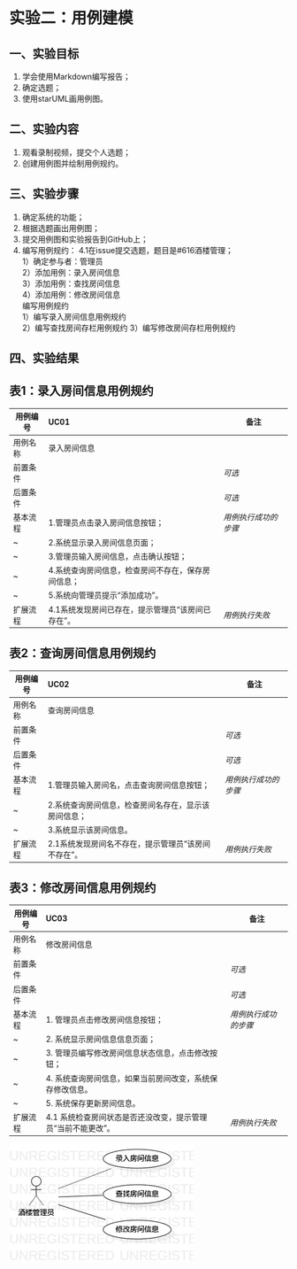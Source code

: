 # 实验二：用例建模

 ##  一、实验目标

 1. 学会使用Markdown编写报告；  
 2. 确定选题；
 3. 使用starUML画用例图。



 ## 二、实验内容  

 1. 观看录制视频，提交个人选题；    
 2. 创建用例图并绘制用例规约。  


 ## 三、实验步骤

 1. 确定系统的功能；
 2. 根据选题画出用例图；
 3. 提交用例图和实验报告到GitHub上；
 4. 编写用例规约：
 4.1在issue提交选题，题目是#616酒楼管理；  
 1）确定参与者：管理员    
 2）添加用例：录入房间信息  
 3）添加用例：查找房间信息  
 4）添加用例：修改房间信息   
 编写用例规约  
 1）编写录入房间信息用例规约  
 2）编写查找房间存栏用例规约 
 3）编写修改房间存栏用例规约 
                 


 ## 四、实验结果
 ## 表1：录入房间信息用例规约  
 用例编号  | UC01 | 备注  
 -|:-|-  
 用例名称  | 录入房间信息  |   
 前置条件  |     | *可选*   
 后置条件  |      | *可选*   
 基本流程  | 1.管理员点击录入房间信息按钮；  |*用例执行成功的步骤*    
 ~| 2.系统显示录入房间信息页面；  |   
 ~| 3.管理员输入房间信息，点击确认按钮；  |   
 ~| 4.系统查询房间信息，检查房间不存在，保存房间信息；  |   
 ~| 5.系统向管理员提示“添加成功”。  |  
 扩展流程  | 4.1系统发现房间已存在，提示管理员“该房间已存在”。 |*用例执行失败*
 
 
 
 ## 表2：查询房间信息用例规约  

 用例编号  | UC02 | 备注  
 -|:-|-  
 用例名称  | 查询房间信息  |   
 前置条件  |      | *可选*   
 后置条件  |      | *可选*   
 基本流程  | 1.管理员输入房间名，点击查询房间信息按钮；  |*用例执行成功的步骤*    
 ~| 2.系统查询房间信息，检查房间名存在，显示该房间信息；  |   
 ~| 3.系统显示该房间信息。   |   
 扩展流程  | 2.1系统发现房间名不存在，提示管理员“该房间不存在”。  |*用例执行失败* 
 
 
 
## 表3：修改房间信息用例规约  

 用例编号  | UC03 | 备注  
 -|:-|-  
 用例名称  | 修改房间信息  |   
 前置条件  |      | *可选*   
 后置条件  |      | *可选*   
 基本流程  | 1. 管理员点击修改房间信息按钮；  |*用例执行成功的步骤*    
 ~| 2. 系统显示房间信息信息页面；  |   
 ~| 3. 管理员编写修改房间信息状态信息，点击修改按钮；  |   
 ~| 4. 系统查询房间信息，如果当前房间改变，系统保存修改信息。 |   
 ~| 5. 系统保存更新房间信息。 |  
 扩展流程  | 4.1 系统检查房间状态是否还没改变，提示管理员“当前不能更改”。 |*用例执行失败*
![用例图](./Lab2_UseCaseDiagram.jpg)

